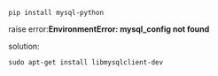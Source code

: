 ```
pip install mysql-python 
```  

raise error:**EnvironmentError: mysql_config not found** 

solution:
```
sudo apt-get install libmysqlclient-dev
```